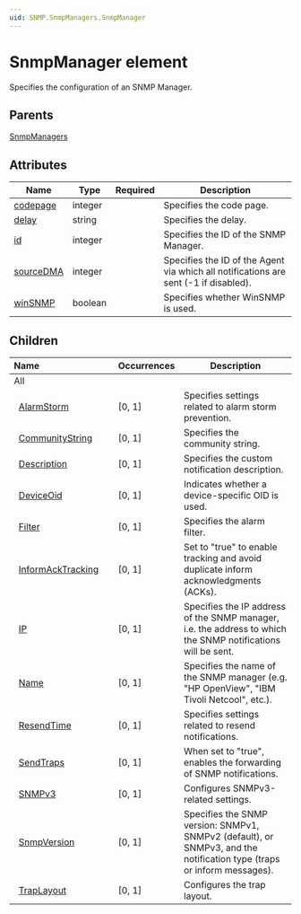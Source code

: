 ```yaml
---
uid: SNMP.SnmpManagers.SnmpManager
---
```


# SnmpManager element

Specifies the configuration of an SNMP Manager.

## Parents

[SnmpManagers](xref:SNMP.SnmpManagers)

## Attributes

| Name | Type | Required | Description |
| --- | --- | --- | --- |
| [codepage](xref:SNMP.SnmpManagers.SnmpManager-codepage) | integer |  | Specifies the code page. |
| [delay](xref:SNMP.SnmpManagers.SnmpManager-delay) | string |  | Specifies the delay. |
| [id](xref:SNMP.SnmpManagers.SnmpManager-id) | integer |  | Specifies the ID of the SNMP Manager. |
| [sourceDMA](xref:SNMP.SnmpManagers.SnmpManager-sourceDMA) | integer |  | Specifies the ID of the Agent via which all notifications are sent (-1 if disabled). |
| [winSNMP](xref:SNMP.SnmpManagers.SnmpManager-winSNMP) | boolean |  | Specifies whether WinSNMP is used. |

## Children

| Name&nbsp;&nbsp;&nbsp;&nbsp;&nbsp;&nbsp;&nbsp;&nbsp;&nbsp;&nbsp;&nbsp;&nbsp;&nbsp;&nbsp;&nbsp;&nbsp;&nbsp;&nbsp;&nbsp;&nbsp;&nbsp;&nbsp;&nbsp;&nbsp;&nbsp;&nbsp;&nbsp;&nbsp;&nbsp;| Occurrences | Description |
| --- | --- | --- |
| All |  |  |
| &#160;&#160;[AlarmStorm](xref:SNMP.SnmpManagers.SnmpManager.AlarmStorm) | [0, 1] | Specifies settings related to alarm storm prevention. |
| &#160;&#160;[CommunityString](xref:SNMP.SnmpManagers.SnmpManager.CommunityString) | [0, 1] | Specifies the community string. |
| &#160;&#160;[Description](xref:SNMP.SnmpManagers.SnmpManager.Description) | [0, 1] | Specifies the custom notification description. |
| &#160;&#160;[DeviceOid](xref:SNMP.SnmpManagers.SnmpManager.DeviceOid) | [0, 1] | Indicates whether a device-specific OID is used. |
| &#160;&#160;[Filter](xref:SNMP.SnmpManagers.SnmpManager.Filter) | [0, 1] | Specifies the alarm filter. |
| &#160;&#160;[InformAckTracking](xref:SNMP.SnmpManagers.SnmpManager.InformAckTracking) | [0, 1] | Set to "true" to enable tracking and avoid duplicate inform acknowledgments (ACKs). |
| &#160;&#160;[IP](xref:SNMP.SnmpManagers.SnmpManager.IP) | [0, 1] | Specifies the IP address of the SNMP manager, i.e. the address to which the SNMP notifications will be sent. |
| &#160;&#160;[Name](xref:SNMP.SnmpManagers.SnmpManager.Name) | [0, 1] | Specifies the name of the SNMP manager (e.g. "HP OpenView", "IBM Tivoli Netcool", etc.). |
| &#160;&#160;[ResendTime](xref:SNMP.SnmpManagers.SnmpManager.ResendTime) | [0, 1] | Specifies settings related to resend notifications. |
| &#160;&#160;[SendTraps](xref:SNMP.SnmpManagers.SnmpManager.SendTraps) | [0, 1] | When set to "true", enables the forwarding of SNMP notifications. |
| &#160;&#160;[SNMPv3](xref:SNMP.SnmpManagers.SnmpManager.SNMPv3) | [0, 1] | Configures SNMPv3-related settings. |
| &#160;&#160;[SnmpVersion](xref:SNMP.SnmpManagers.SnmpManager.SnmpVersion) | [0, 1] | Specifies the SNMP version: SNMPv1, SNMPv2 (default), or SNMPv3, and the notification type (traps or inform messages). |
| &#160;&#160;[TrapLayout](xref:SNMP.SnmpManagers.SnmpManager.TrapLayout) | [0, 1] | Configures the trap layout. |
